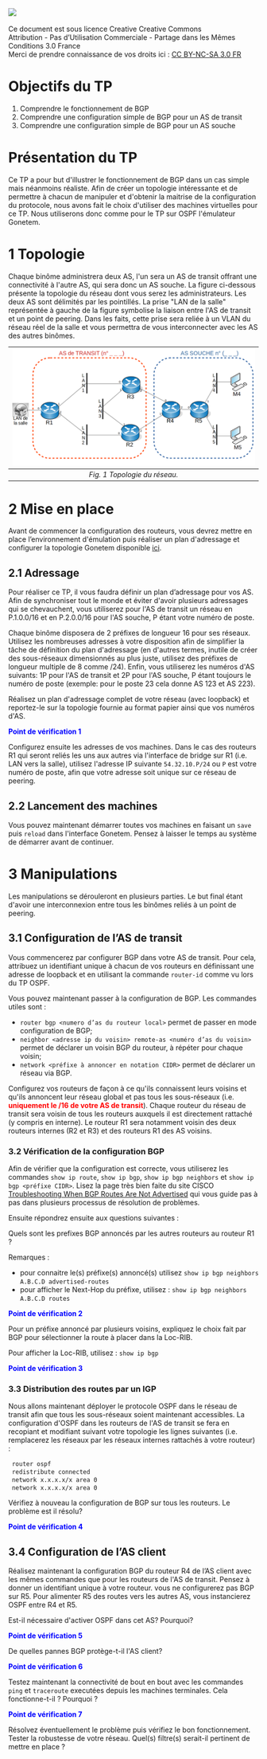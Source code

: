 <img src="https://upload.wikimedia.org/wikipedia/commons/thumb/1/12/Cc-by-nc-sa_icon.svg/1920px-Cc-by-nc-sa_icon.svg.png" width=100/>

Ce document est sous licence Creative Creative Commons <br>
Attribution - Pas d’Utilisation Commerciale - Partage dans les Mêmes Conditions 3.0 France <br>
Merci de prendre connaissance de vos droits ici : [CC BY-NC-SA 3.0 FR](https://creativecommons.org/licenses/by-nc-sa/3.0/fr/)

# Objectifs du TP
1. Comprendre le fonctionnement de BGP
2. Comprendre une configuration simple de BGP pour un AS de transit
3. Comprendre une configuration simple de BGP pour un AS souche

# Présentation du TP

Ce TP a pour but d'illustrer le fonctionnement de BGP dans un cas simple mais néanmoins réaliste. Afin de créer un topologie intéressante et de permettre à chacun de manipuler et d'obtenir la maitrise de la configuration du protocole, nous avons fait le choix d'utiliser des machines virtuelles pour ce TP. Nous utiliserons donc comme pour le TP sur OSPF l'émulateur Gonetem. 

# 1 Topologie

Chaque binôme administrera deux AS, l'un sera un AS de transit offrant une connectivité à l'autre AS, qui sera donc un AS souche. La figure ci-dessous présente la topologie du réseau dont vous serez les administrateurs. Les deux AS sont délimités par les pointillés. La prise "LAN de la salle" représentée à gauche de la figure symbolise la liaison entre l'AS de transit et un point de peering. Dans les faits, cette prise sera reliée à un VLAN du réseau réel de la salle et vous permettra de vous interconnecter avec les AS des autres binômes.

|  ![Topologie du réseau.](topoBGP.png) |
|:--:|
| *Fig. 1 Topologie du réseau.* |

# 2 Mise en place

Avant de commencer la configuration des routeurs, vous devrez mettre en place l’environnement d'émulation puis réaliser un plan d'adressage et configurer la topologie Gonetem disponible [ici](bgp.gnet).

## 2.1 Adressage

Pour réaliser ce TP, il vous faudra définir un plan d’adressage pour vos AS. Afin de synchroniser tout le monde et éviter d'avoir plusieurs adressages qui se chevauchent, vous utiliserez pour l'AS de transit un réseau en P.1.0.0/16 et en P.2.0.0/16 pour l'AS souche, P étant votre numéro de poste.

Chaque binôme disposera de 2 préfixes de longueur 16 pour ses réseaux. Utilisez les nombreuses adresses à votre disposition afin de simplifier la tâche de définition du plan d'adressage (en d'autres termes, inutile de créer des sous-réseaux dimensionnés au plus juste, utilisez des préfixes de longueur multiple de 8 comme /24).
Enfin, vous utiliserez les numéros d'AS suivants: 1P pour l'AS de transit et 2P pour l'AS souche, P étant toujours le numéro de poste (exemple: pour le poste 23 cela donne AS 123 et AS 223). 

Réalisez un plan d'adressage complet de votre réseau (avec loopback) et reportez-le sur la topologie fournie au format papier ainsi que vos numéros d'AS.
  

<font color=blue><b>Point de vérification 1</b></font>

Configurez ensuite les adresses de vos machines. Dans le cas des routeurs R1 qui seront reliés les uns aux autres via l'interface de bridge sur R1 (i.e. LAN vers la salle), utilisez l'adresse IP suivante `54.32.10.P/24` ou `P` est votre numéro de poste, afin que votre adresse soit unique sur ce réseau de peering.

## 2.2 Lancement des machines

Vous pouvez maintenant démarrer toutes vos machines en faisant un `save` puis `reload` dans l'interface Gonetem. Pensez à laisser le temps au système de démarrer avant de continuer.

# 3 Manipulations

Les manipulations se dérouleront en plusieurs parties. Le but final étant d'avoir une interconnexion entre tous les binômes reliés à un point de peering. 

## 3.1 Configuration de l’AS de transit

Vous commencerez par configurer BGP dans votre AS de transit. Pour cela, attribuez un identifiant unique à chacun de vos routeurs en définissant une adresse de loopback et en utilisant la commande `router-id` comme vu lors du TP OSPF.

Vous pouvez maintenant passer à la configuration de BGP. Les commandes utiles sont :

* `router bgp <numero d’as du routeur local>` permet de passer en mode configuration de BGP;
* `neighbor <adresse ip du voisin> remote-as <numéro d’as du voisin>` permet de déclarer un voisin BGP du routeur, à répéter pour chaque voisin;
* `network <préfixe à annoncer en notation CIDR>` permet de déclarer un réseau via BGP.

Configurez vos routeurs de façon à ce qu'ils connaissent leurs voisins et qu'ils annoncent leur réseau global et pas tous les sous-réseaux (i.e. <font color=red><b>uniquement le /16 de votre AS de transit</b></font>). Chaque routeur du réseau de transit sera voisin de tous les routeurs auxquels il est directement rattaché (y compris en interne). Le routeur R1 sera notamment voisin des deux routeurs internes (R2 et R3) et des routeurs R1 des AS voisins.

### 3.2 Vérification de la configuration BGP

Afin de vérifier que la configuration est correcte, vous utiliserez les commandes `show ip route`, `show ip bgp`, `show ip bgp neighbors` et `show ip bgp <préfixe CIDR>`.  Lisez la page très bien faite du site CISCO [Troubleshooting When BGP Routes Are Not Advertised](https://www.cisco.com/c/en/us/support/docs/ip/border-gateway-protocol-bgp/19345-bgp-noad.html) qui vous guide pas à pas dans plusieurs processus de résolution de problèmes.

Ensuite répondrez ensuite aux questions suivantes :

Quels sont les prefixes BGP annoncés par les autres routeurs au routeur R1 ? 

Remarques : 
* pour connaitre le(s) préfixe(s) annoncé(s) utilisez `show ip bgp neighbors A.B.C.D advertised-routes`
* pour afficher le Next-Hop du préfixe, utilisez :  `show ip bgp neighbors A.B.C.D routes`

<font color=blue><b>Point de vérification 2</b></font>

Pour un préfixe annoncé par plusieurs voisins, expliquez le choix fait par BGP pour sélectionner la route à placer dans la Loc-RIB.

Pour afficher la Loc-RIB, utilisez :  `show ip bgp`

<font color=blue><b>Point de vérification 3</b></font>

### 3.3 Distribution des routes par un IGP

Nous allons maintenant déployer le protocole OSPF dans le réseau de transit afin que tous les sous-réseaux soient maintenant accessibles.
La configuration d'OSPF dans les routeurs de l'AS de transit se fera en recopiant et modifiant suivant votre topologie les lignes suivantes (i.e. remplacerez les réseaux par les réseaux internes rattachés à votre routeur) :

```
 router ospf
 redistribute connected
 network x.x.x.x/x area 0
 network x.x.x.x/x area 0
```

Vérifiez à nouveau la configuration de BGP sur tous les routeurs. Le problème est il résolu?

<font color=blue><b>Point de vérification 4</b></font>

## 3.4 Configuration de l’AS client

Réalisez maintenant la configuration BGP du routeur R4 de l’AS client avec les mêmes commandes que pour les routeurs de l'AS de transit. Pensez à donner un identifiant unique à votre routeur.
vous ne configurerez pas BGP sur R5.
Pour alimenter R5 des routes vers les autres AS, vous instancierez OSPF entre R4 et R5. 

Est-il nécessaire d'activer OSPF dans cet AS? Pourquoi?

<font color=blue><b>Point de vérification 5</b></font>

De quelles pannes BGP protège-t-il l'AS client?

<font color=blue><b>Point de vérification 6</b></font>

Testez maintenant la connectivité de bout en bout avec les commandes `ping` et `traceroute` executées depuis les machines terminales.
Cela fonctionne-t-il ? Pourquoi ?

<font color=blue><b>Point de vérification 7</b></font>

Résolvez éventuellement le problème puis vérifiez le bon fonctionnement.
Tester la robustesse de votre réseau.
Quel(s) filtre(s) serait-il pertinent de mettre en place ?
